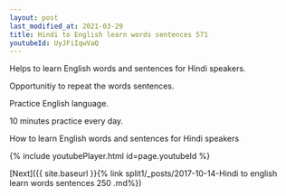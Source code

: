 ```yaml
---
layout: post
last_modified_at: 2021-03-29
title: Hindi to English learn words sentences 571 
youtubeId: UyJFiIqwVaQ
---
```

 
 
Helps to learn English words and sentences for Hindi speakers.

Opportunitiy to repeat the words sentences. 

Practice English language. 
 
10 minutes practice every day. 
 
How to learn English words and sentences for Hindi speakers 
 
{% include youtubePlayer.html id=page.youtubeId %}
 
 
[Next]({{ site.baseurl }}{% link  split1/_posts/2017-10-14-Hindi to english learn words sentences 250 .md%})
 
